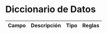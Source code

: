 # Diccionario de Datos

| Campo | Descripción | Tipo | Reglas |
|-------|-------------|------|--------|
